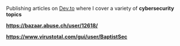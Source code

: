 Publishing articles on [Dev.to](https://dev.to/baptistsec) where I cover a variety of **cybersecurity topics**

**https://bazaar.abuse.ch/user/12618/**

**https://www.virustotal.com/gui/user/BaptistSec**
